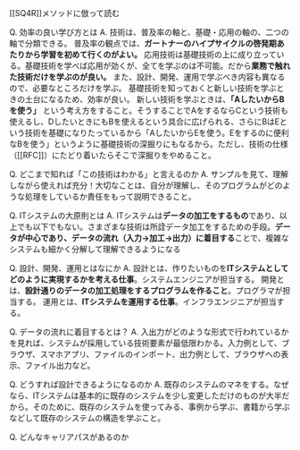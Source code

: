 [[SQ4R]]メソッドに倣って読む

Q. 効率の良い学び方とは
A.
	技術は、普及率の軸と、基礎・応用の軸の、二つの軸で分類できる。
	普及率の観点では、**ガートナーのハイプサイクルの啓発期あたりから学習を初めて行くのがよい。**
	応用技術は基礎技術の上に成り立っている。基礎技術を学べば応用が効くが、全てを学ぶのは不可能。だから**業務で触れた技術だけを学ぶのが良い。** また、設計、開発、運用で学ぶべき内容も異なるので、必要なところだけを学ぶ。
	基礎技術を知っておくと新しい技術を学ぶときの土台になるため、効率が良い。
	新しい技術を学ぶときは、**「AしたいからBを使う」** という考え方をすること。そうすることでAをするならCという技術も使えるし、DしたいときにもBを使えるという具合に広げられる、さらにBはEという技術を基礎になりたっているから「AしたいからEを使う。Eをするのに便利なBを使う」というように基礎技術の深掘りにもなるから。ただし、技術の仕様（[[RFC]]）にたどり着いたらそこで深掘りをやめること。
	

Q. どこまで知れば「この技術はわかる」と言えるのか
A. サンプルを見て、理解しながら使えれば充分！大切なことは、自分が理解し、そのプログラムがどのような処理をしているか責任をもって説明できること。

Q. ITシステムの大原則とは
A. ITシステムは**データの加工をするもの**であり、以上でも以下でもない。さまざまな技術は所詮データ加工をするための手段。**データが中心であり、データの流れ（入力→加工→出力）に着目する**ことで、複雑なシステムも細かく分解して理解できるようになる

Q. 設計、開発、運用とはなにか
A. 
	設計とは、作りたいものを**ITシステムとしてどのように実現するかを考える仕事**。システムエンジニアが担当する。
	開発とは、**設計通りのデータの加工処理をするプログラムを作ること**。プログラマが担当する。
	運用とは、**ITシステムを運用する仕事**。インフラエンジニアが担当する。

Q. データの流れに着目するとは？
A. 
	入出力がどのような形式で行われているかを見れば、システムが採用している技術要素が最低限わかる。入力例として、ブラウザ、スマホアプリ、ファイルのインポート、出力例として、ブラウザへの表示、ファイル出力など。

Q. どうすれば設計できるようになるのか
A. 既存のシステムのマネをする。なぜなら、ITシステムは基本的に既存のシステムを少し変更しただけのものが大半だから。そのために、既存のシステムを使ってみる、事例から学ぶ、書籍から学ぶなどして既存のシステムの構造を学ぶこと。

Q. どんなキャリアパスがあるのか